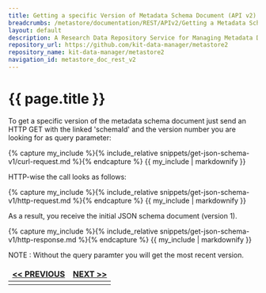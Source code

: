 ```yaml
---
title: Getting a specific Version of Metadata Schema Document (API v2)
breadcrumbs: /metastore/documentation/REST/APIv2/Getting a Metadata Schema Document
layout: default
description: A Research Data Repository Service for Managing Metadata Documents based on JSON or XML.
repository_url: https://github.com/kit-data-manager/metastore2
repository_name: kit-data-manager/metastore2
navigation_id: metastore_doc_rest_v2
---
```


# {{ page.title }}

To get a specific version of the metadata schema document just send an HTTP GET with the linked
'schemaId' and the version number you are looking for as query parameter: 

{% capture my_include %}{% include_relative snippets/get-json-schema-v1/curl-request.md %}{% endcapture %}
{{ my_include | markdownify }}

HTTP-wise the call looks as follows: 

{% capture my_include %}{% include_relative snippets/get-json-schema-v1/http-request.md %}{% endcapture %}
{{ my_include | markdownify }}

As a result, you receive the initial JSON schema document (version 1). 

{% capture my_include %}{% include_relative snippets/get-json-schema-v1/http-response.md %}{% endcapture %}
{{ my_include | markdownify }}

NOTE
: Without the query paramter you will get the most recent version.

<style>
td, th {
   border: none!important;
}
</style>
|[<< PREVIOUS](list-specific-schema-records.html)| [NEXT >>](validate-metadata-document.html) |
|:----|----:|
| | |


